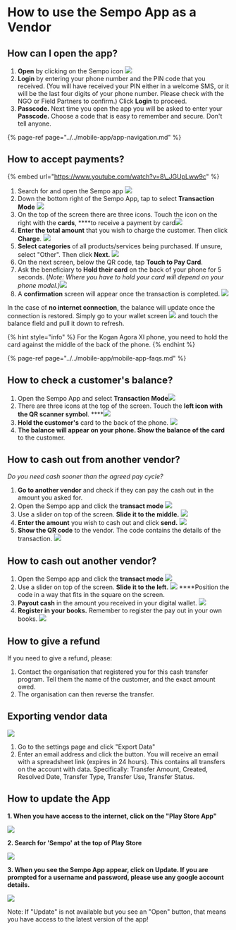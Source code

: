# How to use the Sempo App as a Vendor

## How can I open the app?

1. **Open** by clicking on the Sempo icon ![](../../.gitbook/assets/screen-shot-2020-09-10-at-4.37.24-pm.png) 
2. **Login** by entering your phone number and the PIN code that you received.  \(You will have received your PIN either in a welcome SMS, or it will be the last four digits of your phone number. Please check with the NGO or Field Partners to confirm.\) Click **Login** to proceed.
3. **Passcode.** Next time you open the app you will be asked to enter your **Passcode.** Choose a code that is easy to remember and secure. Don't tell anyone.

{% page-ref page="../../mobile-app/app-navigation.md" %}

## How to accept payments?

{% embed url="https://www.youtube.com/watch?v=8\_JGUpLww9c" %}

1. Search for and open the Sempo app ![](../../.gitbook/assets/screen-shot-2020-09-10-at-4.37.24-pm.png) 
2. Down the bottom right of the Sempo App, tap to select **Transaction Mode** ![](../../.gitbook/assets/1awqxppuohxec1qye0-c16alhcxvsdepdrnekeugjgq.png) 
3. On the top of the screen there are three icons. Touch the icon on the right with the **cards**, ****to receive a payment by  card![](../../.gitbook/assets/screen-shot-2020-09-10-at-4.37.16-pm.png) 
4. **Enter the total amount** that you wish to charge the customer. Then click **Charge**. ![](../../.gitbook/assets/charge.png) 
5. **Select categories** of all products/services being purchased. If unsure, select "Other". Then click **Next.**  ![](../../.gitbook/assets/categories.png) 
6. On the next screen, below the QR code, tap **Touch to Pay Card**. 
7. Ask the beneficiary to **Hold their card** on the back of your phone for 5 seconds.  \(_Note: Where you have to hold your card will depend on your phone model.\)_![](../../.gitbook/assets/tap-card.png) 
8. A **confirmation** screen will appear once the transaction is completed. ![](../../.gitbook/assets/confirmation.png) 

In the case of **no internet connection**, the balance will update once the connection is restored. Simply go to your wallet screen ![](../../.gitbook/assets/wallet.png) and touch the balance field and pull it down to refresh.

{% hint style="info" %}
For the Kogan Agora XI phone, you need to hold the card against the middle of the back of the phone. 
{% endhint %}

{% page-ref page="../../mobile-app/mobile-app-faqs.md" %}

## How to check a customer's balance?

1. Open the Sempo App and select **Transaction Mode**![](../../.gitbook/assets/1awqxppuohxec1qye0-c16alhcxvsdepdrnekeugjgq.png) 
2. There are three icons at the top of the screen. Touch the **left icon with the QR scanner symbol**.  ****![](../../.gitbook/assets/1b97ab-dobk8d9zysir3hztnqzgtbkw8zjowfe1o6qw%20%281%29.png) 
3. **Hold the customer's** card to the back of the phone.  ![](../../.gitbook/assets/teal-oxfam-cards-final-copy.png) 
4. **The balance will appear on your phone. Show the balance of the card** to the customer.

## How to cash out from another vendor?

_Do you need cash sooner than the agreed pay cycle?_

1. **Go to another vendor** and check if they can pay the cash out in the amount you asked for.
2. Open the Sempo app and click the **transact mode** ![](../../.gitbook/assets/1awqxppuohxec1qye0-c16alhcxvsdepdrnekeugjgq.png) 
3. Use a slider on top of the screen. **Slide it to the middle.** ![](../../.gitbook/assets/middle-slider.png) 
4. **Enter the amount** you wish to cash out and click **send.**  ![](../../.gitbook/assets/send.png) 
5. **Show the QR code** to the vendor. The code contains the details of the transaction. ![](../../.gitbook/assets/screen-shot-2020-09-10-at-4.58.10-pm.png) 

## How to **cash out another vendor?**

1. Open the Sempo app and click the **transact mode** ![](../../.gitbook/assets/1awqxppuohxec1qye0-c16alhcxvsdepdrnekeugjgq.png)
2. Use a slider on top of the screen. **Slide it to the left.** ![](../../.gitbook/assets/1b97ab-dobk8d9zysir3hztnqzgtbkw8zjowfe1o6qw%20%281%29.png) ****Position the code in a way that fits in the square on the screen.
3. **Payout cash** in the amount you received in your digital wallet. ![](../../.gitbook/assets/screen-shot-2020-09-10-at-5.00.21-pm.png) 
4. **Register in your books.** Remember to register the pay out in your own books. ![](../../.gitbook/assets/screen-shot-2020-09-10-at-5.01.13-pm.png) 

## How to give a refund

If you need to give a refund, please:

1. Contact the organisation that registered you for this cash transfer program. Tell them the name of the customer, and the exact amount owed. 
2. The organisation can then reverse the transfer.

## Exporting vendor data

![](../../.gitbook/assets/export.png)

1. Go to the settings page and click "Export Data"
2. Enter an email address and click the button. You will receive an email with a spreadsheet link \(expires in 24 hours\). This contains all transfers on the account with data. Specifically: Transfer Amount, Created, Resolved Date, Transfer Type, Transfer Use, Transfer Status.

## How to update the App

**1. When you have access to the internet, click on the "Play Store App"**

![](../../.gitbook/assets/image%20%2827%29.png)

**2. Search for 'Sempo' at the top of Play Store**

![](../../.gitbook/assets/image%20%2829%29.png)

**3. When you see the Sempo App appear, click on Update. If you are prompted for a username and password, please use any google account details.**

![](../../.gitbook/assets/image%20%2828%29.png)

Note: If "Update" is not available but you see an "Open" button, that means you have access to the latest version of the app!

